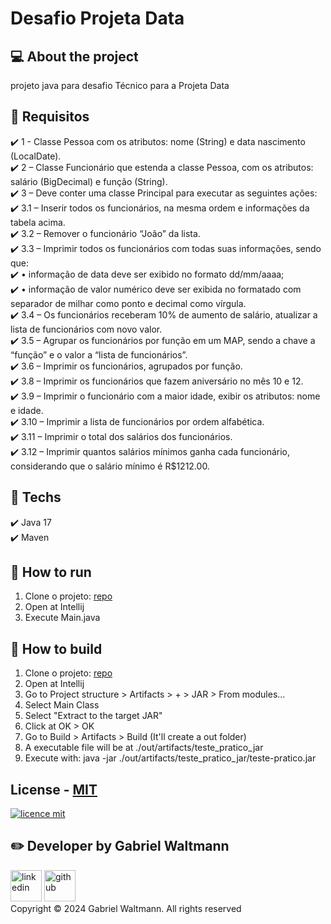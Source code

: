 # Desafio Projeta Data

## 💻 About the project
projeto java para desafio Técnico para a Projeta Data

## 🔨 Requisitos
✔️ 1 - Classe Pessoa com os atributos: nome (String) e data nascimento (LocalDate). <br>
✔️ 2 – Classe Funcionário que estenda a classe Pessoa, com os atributos: salário (BigDecimal) e função (String). <br>
✔️ 3 – Deve conter uma classe Principal para executar as seguintes ações: <br>
✔️ 3.1 – Inserir todos os funcionários, na mesma ordem e informações da tabela acima. <br>
✔️ 3.2 – Remover o funcionário “João” da lista. <br>
✔️ 3.3 – Imprimir todos os funcionários com todas suas informações, sendo que: <br>
✔️ • informação de data deve ser exibido no formato dd/mm/aaaa; <br>
✔️ • informação de valor numérico deve ser exibida no formatado com separador de milhar como ponto e decimal como vírgula. <br>
✔️ 3.4 – Os funcionários receberam 10% de aumento de salário, atualizar a lista de funcionários com novo valor. <br>
✔️ 3.5 – Agrupar os funcionários por função em um MAP, sendo a chave a “função” e o valor a “lista de funcionários”. <br>
✔️ 3.6 – Imprimir os funcionários, agrupados por função. <br>
✔️ 3.8 – Imprimir os funcionários que fazem aniversário no mês 10 e 12. <br>
✔️ 3.9 – Imprimir o funcionário com a maior idade, exibir os atributos: nome e idade. <br>
✔️ 3.10 – Imprimir a lista de funcionários por ordem alfabética. <br>
✔️ 3.11 – Imprimir o total dos salários dos funcionários. <br>
✔️ 3.12 – Imprimir quantos salários mínimos ganha cada funcionário, considerando que o salário mínimo é R$1212.00. <br>

## 🔧 Techs
✔️ Java 17 <br>
✔️ Maven <br>

## 🚀 How to run
1. Clone o projeto: [repo](https://github.com/gabriel-waltmann/desafio_projeta_data)
2. Open at Intellij
3. Execute Main.java

## 🚀 How to build
1. Clone o projeto: [repo](https://github.com/gabriel-waltmann/desafio_projeta_data)
2. Open at Intellij
3. Go to Project structure > Artifacts > + > JAR > From modules... 
4. Select Main Class
5. Select "Extract to the target JAR"
6. Click at OK > OK
7. Go to Build > Artifacts > Build (It'll create a out folder)
8. A executable file will be at ./out/artifacts/teste_pratico_jar
9. Execute with: java -jar ./out/artifacts/teste_pratico_jar/teste-pratico.jar

## License - [MIT](./LICENSE)
[![licence mit](https://img.shields.io/badge/licence-MIT-blue.svg)](./LICENSE)

## ✏️ Developer by Gabriel Waltmann
[<img src="https://img.icons8.com/color/512/linkedin-2.png" alt="linkedin" height="50"></a>](https://www.linkedin.com/in/gabrielwaltmann/)
[<img src="https://avatars.githubusercontent.com/u/9919?v=4" alt="github" height="50">](https://github.com/gabrielwaltmann)
<br/>
Copyright © 2024 Gabriel Waltmann. All rights reserved 
